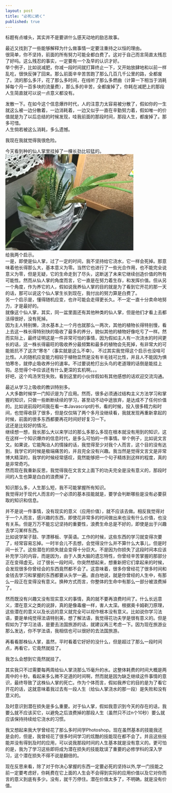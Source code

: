 ```yaml
---
layout: post
title: "必死に続く"
published: true
---
```

标题有点噱头，其实并不是要讲什么感天动地的励志故事。    

最近又找到了一些能够解释为什么做事情一定要注重持之以恒的理由。  
很简单，你不坚持，前面的所有努力可能全都白费了。这对于自己而言简直太残忍了好吗。这么残忍的事实，一定要有一个及早的认识才好。  
举个例子，比如说减肥，你减一段时间就打算终止一下，又开始放肆地和以前一样乱吃，很快反弹了回来。那么前面辛辛苦苦跑了那么几百几千公里的路，全都废了。流的那么多汗，花了那么多时间，在线听了那么多燃曲（计算一下相当于消耗掉每个月一百多块的流量费），那么多的辛苦，全都废掉了，你耗在减肥上的那段人生简直就可以说一点意义都没有。  

发散一下。在如今这个信息爆炸时代，人的注意力太容易被分散了，假如你的一生就这么被一边分散着，一边消耗着，一边又似乎一直在辛勤努力着，假如唯一的价值就是为了以后总结的时候发现，哇我前面的那段时间，那段人生，都废掉了。那多可惜。  
人生倘若被这么消耗，多么遗憾。  

我现在我就觉得我很危险。    

今天看到种的仙人掌里挂掉了一棵长劲比较猛的。 
<br><img src="../images/flw.jpg" width="400px" alt="Cactus"><br>
给我两个启示。  
一是，即使是仙人掌，过了一定的时间，我不坚持给它浇水，它一样会死掉。那意味着他长得那么大，基本意义为零。当然它也进行了一些光合作用，也不能完全说意义为零，但是无疑，它的生命走到了尽头，这断送了未来它继续创造价值的所有可能性。然而从仙人掌的角度而言，它一直是在努力着生存，和发挥价值。但从另一个角度，作为养它的人，假如说我养仙人掌的目的就是为了看到它开花的那一天的话，那可以说这个仙人掌生长到现在，我付出的努力算是白费了。  
另一个启示是，懂得随机应变，也许可能会走得更长久。不一定一直十分卖命地努力，才是最好的。  
就像这个仙人掌，其实，同一盆里面还有其他种类的仙人掌，但是他们才看上去都活得很好，没有死掉。  
因为主人特别懒，浇水基本上一个月也就那么一两次，其他的植物长得特别慢，看上去这一株长得特别快的吸收了最多的养分，貌似其他的植物好像吃亏了一样。然而实际上，最终证明这是一件非常可怕的事情，因为假如主人有一次浇水的时间更长的话，这一株长得最旺的吸收养分最频繁和最多的植物会先死掉，有非常大的可能抵抗不了这次“寒冬”（事实就是这么不幸）。
不过其实我觉得这个启示也没啥可比性。人的随机应变能力相较于植物显然是没有半毛钱可比性，并且人不能因为惧怕寒冬，就停止吸收养分的速率。不过要说枪打出头鸟的老道理的话倒是能挂上钩。总觉得个中应该还有什么更深的玄机啊。。。  
好吧，这个鸡汤烹饪失败。看到这里的小伙伴假如有其他感想的话欢迎交流沟通。

最近从学习上吸收的教训特别多。  
人大多数时候学一门知识是为了应用。然而，很多必须通过结构主义方法学习和掌握的知识，只做一些断断续续的学习，甚至动不动中途放弃，是达成不了任何价值的。比如说前段时间我在看一本Javascript的书，看的时候，投入很多精力和时间，也觉得收获了很多，但是仅仅隔了两个多月没继续看，我就发现再重新拿起的时候，前面的很多东西都要再花时间好好复习一下。  
这还是比较好的情况。  
继续想一想，我长那么大以来学过的那么多那么多现在根本就没有用到的知识，这在这样一个知识爆炸的信息时代，是多么可怕的一件事情。举个例子，比如说文言文。如果说，它能陶冶人的情操的话，我觉得至少对我个人而言，这个目的没有达到，我学它的时候是极端痛苦的，并且完全没有兴趣。我当然是觉得文言文是非常博大精深的，我学的时候经常感叹，竟然能够把一个句子精炼到这样的程度，真的是非常奇巧。  
然而现在我重新反思，我觉得我在文言文上面下的功夫完全是没有意义的，那段时间的人生也算是白白的浪费掉了。  

知识那么多，人生那么短，我不可能掌握所有知识。  
我觉得对于现代人而言的一个必须的基本技能就是，要学会判断哪些是没有必要获取的知识和信息。  

并不是说一件事情，没有现实的意义（应用价值），就不应该去做。相反我觉得对于一个人而言，感兴趣的东西，即使花非常多的时间做出来也没有什么价值，也没有关系。但是万万不能忘记坚持的重要性，浪费生命总是不好的，即使是出于兴趣去学习某样东西。  
比如说学架子鼓、学漂移板、学英语。工作的时候，这些东西的学习就变得次要了，经常容易忘掉。一时半会儿不去想，会觉得没什么并不算什么大事儿，但是时间一长了。这些潜在的损失就会变得十分巨大。不是因为你损失了这段时间本应该补充学习的内容，而是因为，由于人类大脑的遗忘特性，你曾经辛苦掌握的那部分正在变得虚无。过了很长一段时间，你突然想起来，想重新把它们拿起来的时候，会发现很多你曾经会的东西竟然都不会了。这意味着，很多你曾经花了很多时间和金钱去学习和掌握的东西都要从头学一遍。直白地说，就是你曾经的人生中，有那么一段正在变得没有意义。换种方式而言，你整体的生命中有那么一部分被浪费掉了。  

然而既没有兴趣又没有现实意义的事情，真的就不要再浪费时间了。什么长远意义，潜在意义之类的说辞，真的是像毒瘤一样，害人太深。根据奥卡姆剃刀原理，这些潜在的意义以及长远的意义就完全可以视作根本没有意义。比如说你学习法语，要是单纯觉得法语特别美，想了解法语，我觉得花功夫学是很有意义的。但是假如为了学习法语，是要去法国旅游的话，就建议再三考虑一下。因为现在旅游业那么发达，你不学法语，我相信也可以很好的去法国旅游。  

再看看那株仙人掌，虽然，平时看着它好好的没什么，但是超过了那么一段时间点，再看它，它竟然就挂了。  

我怎么会想到它竟然就挂了。    

其实我只不过需要每两周给仙人掌浇那么15毫升的水。这整体耗费的时间大概是两周中的十秒。看起来多么微不足道的时间啊，然而就是因为缺乏继续这件事情的意识，最终导致了这株仙人掌的死亡。作为个体而言，假如我养它的目的是为了看它开花的话，这就意味着我过去有一段人生（给仙人掌浇水的那一段）是失败和没有意义的。  

及时意识到潜在损失是多么重要。对于仙人掌，假如我意识到今天的存在的话，我要么就不应该买它，以避免之后浪费掉的那段人生（虽然只不过n个10秒）要么就应该保持持续给它浇水的习惯。  

我又想起来我大学曾经花了那么多时间学Photoshop。现在虽然基本的技能我还是会的，但是，我曾经花了很多时间学习的炫酷的技能现在都不会了。并且这些技能并没有得到及时的应用，可以说我那段时间的人生基本就是没有意义的。更可怕的是，我为了学习这些即将成为潜在损失的技能耽误了重要的必修学科的深入学习，这个潜在损失不得不说是翻倍的。

现在反思来看，除了对于你决心掌握的东西一定要必死的坚持以外,学一门技能之前一定要考虑好，你耗费在它上面的人生会不会得到实际的应用价值以及它对你而言的意义到底有多少。没有，就千万停住。潜在价值太多了，不明确，就是没有价值。

  